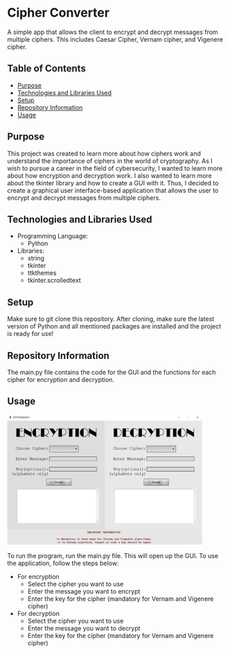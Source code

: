 # Cipher Converter
A simple app that allows the client to encrypt and decrypt messages from multiple ciphers. This includes Caesar Cipher, Vernam cipher, and Vigenere cipher.



## Table of Contents
- [Purpose](#purpose)
- [Technologies and Libraries Used](#technologies-and-libraries-used)
- [Setup](#setup)
- [Repository Information](#repository-information)
- [Usage](#usage)


## Purpose
This project was created to learn more about how ciphers work and understand the importance of ciphers in the world of cryptography. As I wish to pursue a career in the field of cybersecurity, I wanted to learn more about how encryption and decryption work.
I also wanted to learn more about the tkinter library and how to create a GUI with it. Thus, I decided to create a graphical user interface-based application that allows the user to encrypt and decrypt messages from multiple ciphers.


## Technologies and Libraries Used
- Programming Language:
    - Python
- Libraries:
    - string
    - tkinter
    - ttkthemes
    - tkinter.scrolledtext


## Setup
Make sure to git clone this repository. After cloning, make sure the latest version of Python and all mentioned packages are installed and the project is ready for use!


## Repository Information
The main.py file contains the code for the GUI and the functions for each cipher for encryption and decryption.

## Usage

<kbd><img src="image.png" width="450" height="300"></kbd>



To run the program, run the main.py file. This will open up the GUI. To use the application, follow the steps below:
- For encryption
    - Select the cipher you want to use
    - Enter the message you want to encrypt
    - Enter the key for the cipher (mandatory for Vernam and Vigenere cipher)
- For decryption
    - Select the cipher you want to use
    - Enter the message you want to decrypt
    - Enter the key for the cipher (mandatory for Vernam and Vigenere cipher)
